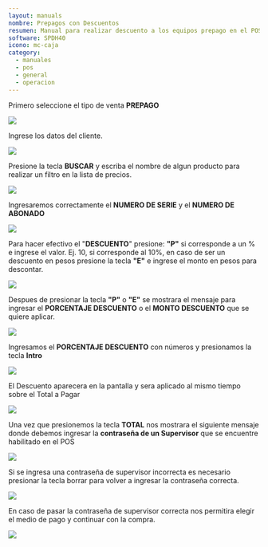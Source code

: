 ```yaml
---
layout: manuals
nombre: Prepagos con Descuentos
resumen: Manual para realizar descuento a los equipos prepago en el POS Movistar.
software: SPDH40
icono: mc-caja
category:
  - manuales
  - pos
  - general
  - operacion
---
```

Primero seleccione el tipo de venta **PREPAGO**

<p class="centrado"><img src="{{site.baseurl}}/docs/pos/img/descuento/1.png"></p>

Ingrese los datos del cliente.

<p class="centrado"><img src="{{site.baseurl}}/docs/pos/img/descuento/2.png"></p>

Presione la tecla **BUSCAR** y escriba el nombre de algun producto para realizar un filtro en la lista de precios.

<p class="centrado"><img src="{{site.baseurl}}/docs/pos/img/descuento/3.png"></p>

Ingresaremos correctamente el **NUMERO DE SERIE** y el **NUMERO DE ABONADO**

<p class="centrado"><img src="{{site.baseurl}}/docs/pos/img/descuento/4.png"></p>

Para hacer efectivo el "**DESCUENTO**" presione: **"P"** si corresponde a un % e ingrese el valor. Ej. 10, si corresponde al 10%, en caso de ser un descuento en pesos presione la tecla **"E"** e ingrese el monto en pesos para descontar.

<p class="centrado"><img src="{{site.baseurl}}/docs/pos/img/descuento/5.png"></p>

Despues de presionar la tecla **"P"** o **"E"** se mostrara el mensaje para ingresar el **PORCENTAJE DESCUENTO** o el **MONTO DESCUENTO** que se quiere aplicar.

<p class="centrado"><img src="{{site.baseurl}}/docs/pos/img/descuento/6.png"></p>

Ingresamos el **PORCENTAJE DESCUENTO** con números y presionamos la tecla **Intro**

<p class="centrado"><img src="{{site.baseurl}}/docs/pos/img/descuento/7.png"></p>

El Descuento aparecera en la pantalla y sera aplicado al mismo tiempo sobre el Total a Pagar

<p class="centrado"><img src="{{site.baseurl}}/docs/pos/img/descuento/8.png"></p>

Una vez que presionemos la tecla **TOTAL** nos mostrara el siguiente mensaje donde debemos ingresar la **contraseña de un Supervisor** que se encuentre habilitado en el POS

<p class="centrado"><img src="{{site.baseurl}}/docs/pos/img/descuento/9.png"></p>

Si se ingresa una contraseña de supervisor incorrecta es necesario presionar la tecla borrar para volver a ingresar la contraseña correcta.

<p class="centrado"><img src="{{site.baseurl}}/docs/pos/img/descuento/10.png"></p>

En caso de pasar la contraseña de supervisor correcta nos permitira elegir el medio de pago y continuar con la compra.

<p class="centrado"><img src="{{site.baseurl}}/docs/pos/img/descuento/11.png"></p>